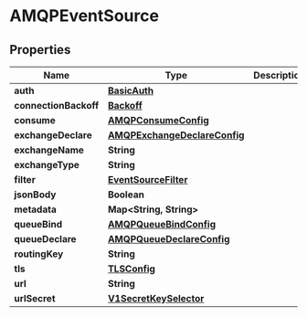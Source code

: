 

# AMQPEventSource

## Properties

Name | Type | Description | Notes
------------ | ------------- | ------------- | -------------
**auth** | [**BasicAuth**](BasicAuth.md) |  |  [optional]
**connectionBackoff** | [**Backoff**](Backoff.md) |  |  [optional]
**consume** | [**AMQPConsumeConfig**](AMQPConsumeConfig.md) |  |  [optional]
**exchangeDeclare** | [**AMQPExchangeDeclareConfig**](AMQPExchangeDeclareConfig.md) |  |  [optional]
**exchangeName** | **String** |  |  [optional]
**exchangeType** | **String** |  |  [optional]
**filter** | [**EventSourceFilter**](EventSourceFilter.md) |  |  [optional]
**jsonBody** | **Boolean** |  |  [optional]
**metadata** | **Map&lt;String, String&gt;** |  |  [optional]
**queueBind** | [**AMQPQueueBindConfig**](AMQPQueueBindConfig.md) |  |  [optional]
**queueDeclare** | [**AMQPQueueDeclareConfig**](AMQPQueueDeclareConfig.md) |  |  [optional]
**routingKey** | **String** |  |  [optional]
**tls** | [**TLSConfig**](TLSConfig.md) |  |  [optional]
**url** | **String** |  |  [optional]
**urlSecret** | [**V1SecretKeySelector**](V1SecretKeySelector.md) |  |  [optional]



